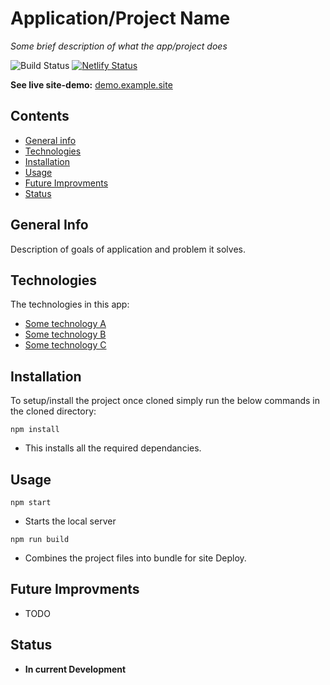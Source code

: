 # Application/Project Name

_Some brief description of what the app/project does_

![Build Status](https://github.com/dMacGit/[repo-name]/actions/workflows/main.yml/badge.svg?branch=main) 
[![Netlify Status](https://api.netlify.com/api/v1/badges/netlifyapp]/deploy-status)](https://app.netlify.com/sites/netlifyapp/deploys)

**See live site-demo:** [demo.example.site](https://demo.example.site)

## Contents

- [General info](#General-Info)
- [Technologies](#Technologies)
- [Installation](#Installation)
- [Usage](#Usage)
- [Future Improvments](#Future-Improvments)
- [Status](#Status)

## General Info

Description of goals of application and problem it solves.

## Technologies

The technologies in this app:

- [Some technology A](https://example.com)
- [Some technology B](https://example.com)
- [Some technology C](https://example.com)

## Installation

To setup/install the project once cloned simply run the below commands in the cloned directory:

`npm install`
- This installs all the required dependancies.

## Usage

`npm start`
- Starts the local server

`npm run build`
- Combines the project files into bundle for site Deploy.

## Future Improvments

- TODO

## Status

- **In current Development**
